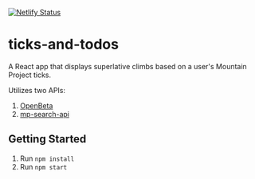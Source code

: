 [![Netlify Status](https://api.netlify.com/api/v1/badges/b2799b7f-3b7d-4bdb-a1d1-0c1e367be780/deploy-status)](https://app.netlify.com/sites/ticks-and-todos/deploys)

# ticks-and-todos

A React app that displays superlative climbs based on a user's Mountain Project ticks.

Utilizes two APIs:

1. [OpenBeta](https://openbeta.io/)
1. [mp-search-api](https://github.com/busbyk/mp-search-api)

## Getting Started

1. Run `npm install`
2. Run `npm start`
